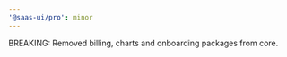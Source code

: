 ```yaml
---
'@saas-ui/pro': minor
---
```


BREAKING: Removed billing, charts and onboarding packages from core.
